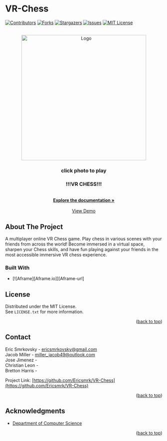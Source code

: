 # VR-Chess

<!-- Improved compatibility of back to top link: See: https://github.com/othneildrew/Best-README-Template/pull/73 -->
<a name="readme-top"></a>
<!--
*** Thanks for checking out the Best-README-Template. If you have a suggestion
*** that would make this better, please fork the repo and create a pull request
*** or simply open an issue with the tag "enhancement".
*** Don't forget to give the project a star!
*** Thanks again! Now go create something AMAZING! :D
-->



<!-- PROJECT SHIELDS -->
<!--
*** I'm using markdown "reference style" links for readability.
*** Reference links are enclosed in brackets [ ] instead of parentheses ( ).
*** See the bottom of this document for the declaration of the reference variables
*** for contributors-url, forks-url, etc. This is an optional, concise syntax you may use.
*** https://www.markdownguide.org/basic-syntax/#reference-style-links
-->
[![Contributors][contributors-shield]][contributors-url]
[![Forks][forks-shield]][forks-url]
[![Stargazers][stars-shield]][stars-url]
[![Issues][issues-shield]][issues-url]
[![MIT License][license-shield]][license-url]


<!-- PROJECT LOGO -->
<br />
<div align="center">
  <a href="https://cdotli.github.io/Milestone1/">
    <img src="https://github.com/Ericsmrk/VR-Chess/blob/main/images/chess.PNG" alt="Logo" width="400" height="400">
  </a>
<h3 align="center">click photo to play</h3>
<h3 align="center">!!!VR CHESS!!!</h3>

  <p align="center">
    <br />
    <a href="https://github.com/Ericsmrk/VR-Chess/wiki"><strong>Explore the documentation »</strong></a>
    <br />
    <br />
    <a href="https://youtu.be/F_E9Rb2Gowc">View Demo</a>
    <br />
  </p>
</div>

<!-- ABOUT THE PROJECT -->
## About The Project
 
A multiplayer online VR Chess game. Play chess in various scenes with your
friends from across the world! Become immersed in a virtual space, sharpen your Chess skills, and have
fun playing against your friends in the most accessible immersive VR chess experience.

<!--There is documentation in the docs folder.-->
<!--Steps to setup the project are mentioned here  Installing dependencies on your PC  
Setting up the Database How to Run -->
<!--  Steps to deploy are mentioned here -->
<!-- Finally it is also deployed:  link -->
<!-- Explain structure of repo Describing where docs, uml diagrams, code etc is stored    -->
<!-- maybe set up Contributing section 
The repository is open for ??? contributions from all interested developers ???.
Or just instructions for how a new team member sould start...
You can open an Issue or solve a current issue if possible.
Fork this project to your Github acoount.
After forking, clone the repository to local system and make the necessary changes.
Send Pull Requests with explanation what changes you have done.  -->


### Built With

* [![Aframe][Aframe.io]][Aframe-url]

<!-- LICENSE -->
## License

Distributed under the MIT License.  
See `LICENSE.txt` for more information.

<p align="right">(<a href="#readme-top">back to top</a>)</p>


<!-- CONTACT -->
## Contact

Eric Smrkovsky - ericsmrkovsky@gmail.com  
Jacob Miller - miller_jacob49@outlook.com  
Jose Jimenez -  
Christian Leon -   
Bretton Harris -  

Project Link: [https://github.com/Ericsmrk/VR-Chess](https://github.com/Ericsmrk/VR-Chess)

<p align="right">(<a href="#readme-top">back to top</a>)</p>



<!-- ACKNOWLEDGMENTS -->
## Acknowledgments

* [Department of Computer Science](https://csm.fresnostate.edu/csci/index.html)

<p align="right">(<a href="#readme-top">back to top</a>)</p>



<!-- MARKDOWN LINKS & IMAGES -->
<!-- https://www.markdownguide.org/basic-syntax/#reference-style-links -->
[contributors-shield]: https://img.shields.io/github/contributors/Ericsmrk/VR-Chess.svg?style=for-the-badge
[contributors-url]: https://github.com/Ericsmrk/VR-Chess/graphs/contributors
[forks-shield]: https://img.shields.io/github/forks/Ericsmrk/VR-Chess.svg?style=for-the-badge
[forks-url]: https://github.com/Ericsmrk/VR-Chess/network/members
[stars-shield]: https://img.shields.io/github/stars/Ericsmrk/VR-Chess.svg?style=for-the-badge
[stars-url]: https://github.com/Ericsmrk/VR-Chess/stargazers
[issues-shield]: https://img.shields.io/github/issues/Ericsmrk/VR-Chess.svg?style=for-the-badge
[issues-url]: https://github.com/Ericsmrk/VR-Chess/issues
[license-shield]: https://img.shields.io/github/license/Ericsmrk/VR-Chess.svg?style=for-the-badge
[license-url]: https://github.com/Ericsmrk/VR-Chess/blob/main/LICENSE
[linkedin-shield]: https://img.shields.io/badge/-LinkedIn-black.svg?style=for-the-badge&logo=linkedin&colorB=555
[linkedin-url]: https://www.linkedin.com/in/ericsmrkovsky/
[product-screenshot]: images/screenshot.png
[Next.js]: https://img.shields.io/badge/next.js-000000?style=for-the-badge&logo=nextdotjs&logoColor=white
[Next-url]: https://nextjs.org/
[React.js]: https://img.shields.io/badge/React-20232A?style=for-the-badge&logo=react&logoColor=61DAFB
[React-url]: https://reactjs.org/
[Vue.js]: https://img.shields.io/badge/Vue.js-35495E?style=for-the-badge&logo=vuedotjs&logoColor=4FC08D
[Vue-url]: https://vuejs.org/
[Angular.io]: https://img.shields.io/badge/Angular-DD0031?style=for-the-badge&logo=angular&logoColor=white
[Angular-url]: https://angular.io/
[Svelte.dev]: https://img.shields.io/badge/Svelte-4A4A55?style=for-the-badge&logo=svelte&logoColor=FF3E00
[Svelte-url]: https://svelte.dev/
[Laravel.com]: https://img.shields.io/badge/Laravel-FF2D20?style=for-the-badge&logo=laravel&logoColor=white
[Laravel-url]: https://laravel.com
[Bootstrap.com]: https://img.shields.io/badge/Bootstrap-563D7C?style=for-the-badge&logo=bootstrap&logoColor=white
[Bootstrap-url]: https://getbootstrap.com
[JQuery.com]: https://img.shields.io/badge/jQuery-0769AD?style=for-the-badge&logo=jquery&logoColor=white
[JQuery-url]: https://jquery.com 
